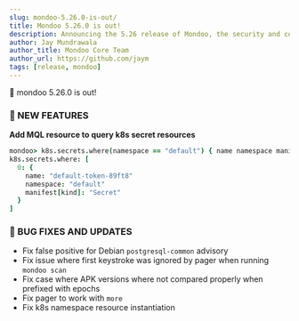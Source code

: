 ```yaml
---
slug: mondoo-5.26.0-is-out/
title: Mondoo 5.26.0 is out!
description: Announcing the 5.26 release of Mondoo, the security and compliance platform that prioritizes risks that matter most in your infrastructure.
author: Jay Mundrawala
author_title: Mondoo Core Team
author_url: https://github.com/jaym
tags: [release, mondoo]
---
```


🥳 mondoo 5.26.0 is out!

### 🎉 NEW FEATURES

**Add MQL resource to query k8s secret resources**

```coffee
mondoo> k8s.secrets.where(namespace == "default") { name namespace manifest["kind"] }
k8s.secrets.where: [
  0: {
    name: "default-token-89ft8"
    namespace: "default"
    manifest[kind]: "Secret"
  }
]
```

### 🐛 BUG FIXES AND UPDATES

- Fix false positive for Debian `postgresql-common` advisory
- Fix issue where first keystroke was ignored by pager when running `mondoo scan`
- Fix case where APK versions where not compared properly when prefixed with epochs
- Fix pager to work with `more`
- Fix k8s namespace resource instantiation
